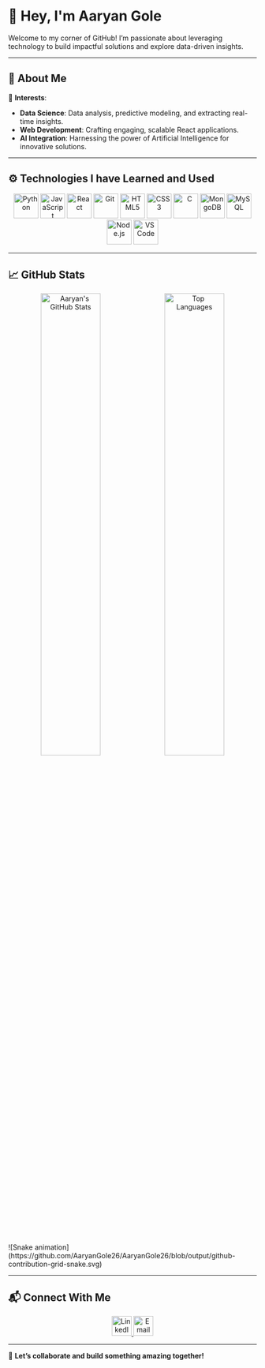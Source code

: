 # 👋 Hey, I'm **Aaryan Gole**

Welcome to my corner of GitHub! I’m passionate about leveraging technology to build impactful solutions and explore data-driven insights.

---

## 💼 **About Me**  
🎯 **Interests**:  
- **Data Science**: Data analysis, predictive modeling, and extracting real-time insights.  
- **Web Development**: Crafting engaging, scalable React applications.  
- **AI Integration**: Harnessing the power of Artificial Intelligence for innovative solutions.  

---

## ⚙️ **Technologies I have Learned and Used**
<p align="center">
  <img src="https://cdn.jsdelivr.net/gh/devicons/devicon/icons/python/python-original.svg" alt="Python" width="50" height="50"/>
  <img src="https://cdn.jsdelivr.net/gh/devicons/devicon/icons/javascript/javascript-original.svg" alt="JavaScript" width="50" height="50"/>
  <img src="https://cdn.jsdelivr.net/gh/devicons/devicon/icons/react/react-original.svg" alt="React" width="50" height="50"/>
  <img src="https://cdn.jsdelivr.net/gh/devicons/devicon/icons/git/git-original.svg" alt="Git" width="50" height="50"/>
  <img src="https://cdn.jsdelivr.net/gh/devicons/devicon/icons/html5/html5-original.svg" alt="HTML5" width="50" height="50"/>
  <img src="https://cdn.jsdelivr.net/gh/devicons/devicon/icons/css3/css3-original.svg" alt="CSS3" width="50" height="50"/>
  <img src="https://cdn.jsdelivr.net/gh/devicons/devicon/icons/c/c-original.svg" alt="C" width="50" height="50"/>
  <img src="https://cdn.jsdelivr.net/gh/devicons/devicon/icons/mongodb/mongodb-original.svg" alt="MongoDB" width="50" height="50"/>
  <img src="https://cdn.jsdelivr.net/gh/devicons/devicon/icons/mysql/mysql-original.svg" alt="MySQL" width="50" height="50"/>
  <img src="https://cdn.jsdelivr.net/gh/devicons/devicon/icons/nodejs/nodejs-original.svg" alt="Node.js" width="50" height="50"/>
  <img src="https://cdn.jsdelivr.net/gh/devicons/devicon/icons/visualstudio/visualstudio-plain.svg" alt="VS Code" width="50" height="50"/>
</p>

---

## 📈 **GitHub Stats**
<p align="center">
  <img src="https://github-readme-stats.vercel.app/api?username=AaryanGole26&show_icons=true&theme=radical" alt="Aaryan's GitHub Stats" width="49%"/>
  <img src="https://github-readme-stats.vercel.app/api/top-langs/?username=AaryanGole26&layout=compact&theme=radical" alt="Top Languages" width="49%"/>
</p>
![Snake animation](https://github.com/AaryanGole26/AaryanGole26/blob/output/github-contribution-grid-snake.svg)

---

## 📬 **Connect With Me**
<p align="center">
  <a href="https://www.linkedin.com/in/aaryan-gole" target="_blank">
    <img src="https://cdn.jsdelivr.net/gh/devicons/devicon/icons/linkedin/linkedin-original.svg" alt="LinkedIn" width="40" height="40"/>
  </a>
  <a href="mailto:goleaaryan7@gmail.com">
    <img src="https://cdn.jsdelivr.net/gh/devicons/devicon/icons/google/google-original.svg" alt="Email" width="40" height="40"/>
  </a>
</p>

---

🌟 **Let’s collaborate and build something amazing together!**
